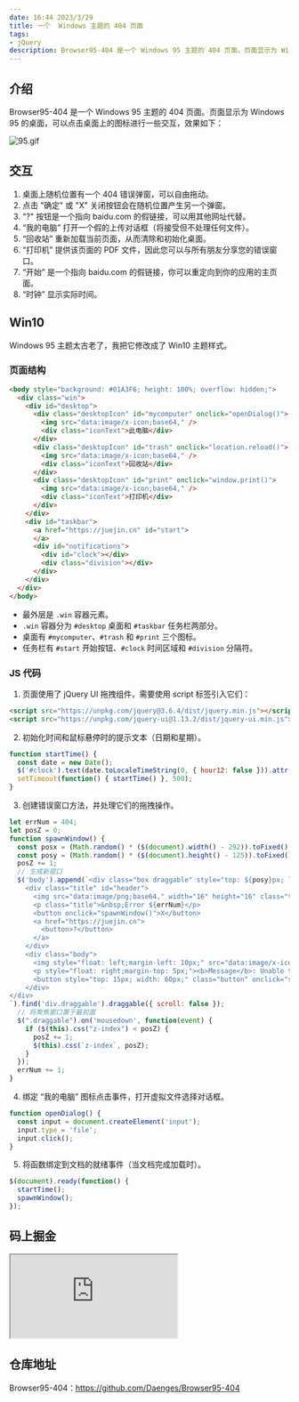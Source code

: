 ```yaml
---
date: 16:44 2023/3/29
title: 一个  Windows 主题的 404 页面
tags:
- jQuery
description: Browser95-404 是一个 Windows 95 主题的 404 页面。页面显示为 Windows 95 的桌面，可以点击桌面上的图标进行一些交互。
---
```

## 介绍
Browser95-404 是一个 Windows 95 主题的 404 页面。页面显示为 Windows 95 的桌面，可以点击桌面上的图标进行一些交互，效果如下：

![95.gif](https://p6-juejin.byteimg.com/tos-cn-i-k3u1fbpfcp/f999c15bc72d4509b46b93dfadebfe08~tplv-k3u1fbpfcp-watermark.image?)

## 交互
1. 桌面上随机位置有一个 404 错误弹窗，可以自由拖动。
2. 点击 "确定" 或 "X" 关闭按钮会在随机位置产生另一个弹窗。
3. "?" 按钮是一个指向 baidu.com 的假链接，可以用其他网址代替。
4. “我的电脑” 打开一个假的上传对话框（将接受但不处理任何文件）。
5. “回收站” 重新加载当前页面，从而清除和初始化桌面。
6. “打印机” 提供该页面的 PDF 文件，因此您可以与所有朋友分享您的错误窗口。
7. “开始” 是一个指向 baidu.com 的假链接，你可以重定向到你的应用的主页面。
8. “时钟” 显示实际时间。

## Win10
Windows 95 主题太古老了，我把它修改成了 Win10 主题样式。
### 页面结构
```html
<body style="background: #01A3F6; height: 100%; overflow: hidden;">
  <div class="win">
    <div id="desktop">
      <div class="desktopIcon" id="mycomputer" onclick="openDialog()">
        <img src="data:image/x-icon;base64," />
        <div class="iconText">此电脑</div>
      </div>
      <div class="desktopIcon" id="trash" onclick="location.reload()">
        <img src="data:image/x-icon;base64," />
        <div class="iconText">回收站</div>
      </div>
      <div class="desktopIcon" id="print" onclick="window.print()">
        <img src="data:image/x-icon;base64," />
        <div class="iconText">打印机</div>
      </div>
    </div>
    <div id="taskbar">
      <a href="https://juejin.cn" id="start">
      </a>
      <div id="notifications">
        <div id="clock"></div>
        <div class="division"></div>
      </div>
    </div>
  </div>
</body>
```
- 最外层是 `.win` 容器元素。
- `.win` 容器分为 `#desktop` 桌面和 `#taskbar` 任务栏两部分。
- 桌面有 `#mycomputer`、`#trash` 和 `#print` 三个图标。
- 任务栏有 `#start` 开始按钮、`#clock` 时间区域和 `#division` 分隔符。

### JS 代码
1. 页面使用了 jQuery UI 拖拽组件，需要使用 script 标签引入它们： 
```html
<script src="https://unpkg.com/jquery@3.6.4/dist/jquery.min.js"></script>
<script src="https://unpkg.com/jquery-ui@1.13.2/dist/jquery-ui.min.js"></script>
```
2. 初始化时间和鼠标悬停时的提示文本（日期和星期）。
```js
function startTime() {
  const date = new Date();
  $('#clock').text(date.toLocaleTimeString(0, { hour12: false })).attr('title', date.toLocaleString(0, { dateStyle: 'full' }));
  setTimeout(function() { startTime() }, 500);
}
```
3. 创建错误窗口方法，并处理它们的拖拽操作。
```js
let errNum = 404;
let posZ = 0;
function spawnWindow() {
  const posx = (Math.random() * ($(document).width() - 292)).toFixed();
  const posy = (Math.random() * ($(document).height() - 125)).toFixed();
  posZ += 1;
  // 生成新窗口
  $('body').append(`<div class="box draggable" style="top: ${posy}px; left: ${posx}px; z-index: ${posZ}">
    <div class="title" id="header">
      <img src="data:image/png;base64," width="16" height="16" class="title" />
      <p class="title">&nbsp;Error ${errNum}</p>
      <button onclick="spawnWindow()">X</button>
      <a href="https://juejin.cn">
        <button>?</button>
      </a>
    </div>
    <div class="body">
      <img style="float: left;margin-left: 10px;" src="data:image/x-icon;base64,">
      <p style="float: right;margin-top: 5px;"><b>Message</b>: Unable to locate your page.</p>
      <button style="top: 15px; width: 60px;" class="button" onclick="spawnWindow()">OK</button>
    </div>
</div>
`).find('div.draggable').draggable({ scroll: false });
  // 将聚焦窗口置于最前面
  $(".draggable").on('mousedown', function(event) {
    if ($(this).css("z-index") < posZ) {
      posZ += 1;
      $(this).css(`z-index`, posZ);
    }
  });
  errNum += 1;
}
```
4. 绑定 “我的电脑” 图标点击事件，打开虚拟文件选择对话框。
```js
function openDialog() {
  const input = document.createElement('input');
  input.type = 'file';
  input.click();
}
```
5. 将函数绑定到文档的就绪事件（当文档完成加载时）。
```js
$(document).ready(function() {
  startTime();
  spawnWindow();
});
```

## 码上掘金
<iframe src="https://code.juejin.cn/pen/7211159147981570082"></iframe>

## 仓库地址
Browser95-404：https://github.com/Daenges/Browser95-404